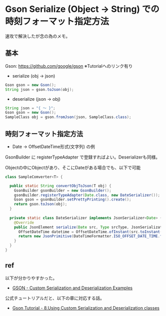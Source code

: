 # Gson Serialize (Object -> String) での時刻フォーマット指定方法

速攻で解決したが念の為のメモ。

## 基本

Gson: https://github.com/google/gson ※Tutorialへのリンク有り

- serialize (obj -> json)

```java
Gson gson = new Gson();
String json = gson.toJson(obj);
```

- deserialize (json -> obj)

```java
String json = "{ ～ }";
Gson gson = new Gson();
SampleClass obj = gson.fromJson(json, SampleClass.class);
```

## 時刻フォーマット指定方法

- Date -> OffsetDateTime形式(文字列) の例

GsonBuilder に registerTypeAdapter で登録すればよい。Deserializerも同様。

Objectの中にObjectがあり、そこにDateがある場合でも、以下で可能

```java
class SampleComverter<T> {

  public static String convertObjToJson(T obj) {
    GsonBuilder gsonBuilder = new GsonBuilder();
    gsonBuilder.registerTypeAdapter(Date.class, new DateSerializer());
    Gson gson = gsonBuilder.setPrettyPrinting().create();
    return gson.toJson(obj);
  }
    
  private static class DateSerializer implements JsonSerializer<Date> {
    @Override
    public JsonElement serialize(Date src, Type srcType, JsonSerializationContext context) {
      OffsetDateTime datetime = OffsetDateTime.ofInstant(src.toInstant(), ZoneOffset.UTC);
      return new JsonPrimitive(DateTimeFormatter.ISO_OFFSET_DATE_TIME.format(datetime));
    }
  }
}
```

## ref

以下が分かりやすかった。

- [GSON - Custom Serialization and Deserialization Examples](https://www.javaguides.net/2018/10/gson-custom-serialization-and-deseriliazation-examples.html)

公式チュートリアルだと、以下の章に対応する話。

- [Gson Tutorial - 8.Using Custom Serialization and Deserialization classes ](https://studytrails.com/2016/09/12/java-google-json-custom-serializer-deserializer/)